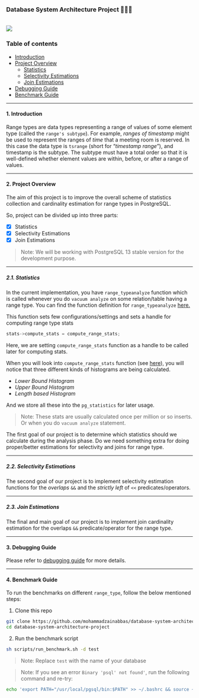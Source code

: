 ### Database System Architecture Project 👨🏻‍💻

</br>

<div>
  <a href="https://open.vscode.dev/mohammadzainabbas/database-system-architecture-project" target="_blank" style="cursor: pointer;"> 
    <img src="https://open.vscode.dev/badges/open-in-vscode.svg" style="cursor: pointer;"/>
  </a>
</div>

### Table of contents

- [Introduction](#introduction)
- [Project Overview](#project-overview)
  * [Statistics](#statistics)
  * [Selectivity Estimations](#selectivity-estimations)
  * [Join Estimations](#join-estimations)
- [Debugging Guide](#debugging-guide)
- [Benchmark Guide](#benchmark-guide)

---

<a id="introduction" />

#### 1. Introduction

Range types are data types representing a range of values of some element type (called the `range's subtype`). For example, _ranges of timestamp_ might be used to represent the ranges of _time_ that a meeting room is reserved. In this case the data type is `tsrange` (short for “_timestamp range_”), and timestamp is the subtype. The subtype must have a total order so that it is well-defined whether element values are within, before, or after a range of values.

---

<a id="project-overview" />

#### 2. Project Overview

The aim of this project is to improve the overall scheme of statistics collection and cardinality estimation for range types in PostgreSQL.

So, project can be divided up into three parts:

- [x] Statistics
- [x] Selectivity Estimations
- [x] Join Estimations

> Note: We will be working with PostgreSQL 13 stable version for the development purpose.

---

<a id="statistics" />

##### 2.1. Statistics

In the current implementation, you have `range_typeanalyze` function which is called whenever you do `vacuum analyze` on some relation/table having a range type. You can find the function definition for `range_typeanalyze` [here.](https://github.com/postgres/postgres/blob/f76fd05bae047103cb36ef5fb82137c8995142c1/src/backend/utils/adt/rangetypes_typanalyze.c?_pjax=%23js-repo-pjax-container%2C%20div%5Bitemtype%3D%22http%3A%2F%2Fschema.org%2FSoftwareSourceCode%22%5D%20main%2C%20%5Bdata-pjax-container%5D#L43)


This function sets few configurations/settings and sets a handle for computing range type stats

```cpp
stats->compute_stats = compute_range_stats;
```

Here, we are setting `compute_range_stats` function as a handle to be called later for computing stats.

When you will look into `compute_range_stats` function (see [here](https://github.com/postgres/postgres/blob/f76fd05bae047103cb36ef5fb82137c8995142c1/src/backend/utils/adt/rangetypes_typanalyze.c?_pjax=%23js-repo-pjax-container%2C%20div%5Bitemtype%3D%22http%3A%2F%2Fschema.org%2FSoftwareSourceCode%22%5D%20main%2C%20%5Bdata-pjax-container%5D#L97)), you will notice that three different kinds of histograms are being calculated.

- _Lower Bound Histogram_
- _Upper Bound Histogram_
- _Length based Histogram_

And we store all these into the `pg_statistics` for later usage.

> Note: These stats are usually calculated once per million or so inserts. Or when you do `vacuum analyze` statement.

The first goal of our project is to determine which statistics should we calculate during the analysis phase. Do we need something extra for doing proper/better estimations for selectivity and joins for range type. 

---

<a id="selectivity-estimations" />

##### 2.2. Selectivity Estimations

The second goal of our project is to implement selectivity estimation functions for the _overlaps_ `&&` and the _strictly left_ of `<<` predicates/operators.

---

<a id="join-estimations" />

##### 2.3. Join Estimations

The final and main goal of our project is to implement join cardinality estimation for the overlaps `&&` predicate/operator for the range type.

---

<a id="debugging-guide" />

#### 3. Debugging Guide

Please refer to [debugging guide](https://github.com/mohammadzainabbas/database-system-architecture-project/blob/main/docs/DEBUG.md) for more details.

---

<a id="benchmark-guide" />

#### 4. Benchmark Guide

To run the benchmarks on different `range_type`, follow the below mentioned steps:

1. Clone this repo

```bash
git clone https://github.com/mohammadzainabbas/database-system-architecture-project.git
cd database-system-architecture-project
```

2. Run the benchmark script
```bash
sh scripts/run_benchmark.sh -d test
```

> Note: Replace `test` with the name of your database

> Note: If you see an error `Binary 'psql' not found'`, run the following command and re-try:

```bash
echo 'export PATH="/usr/local/pgsql/bin:$PATH" >> ~/.bashrc && source ~/.bashrc
```
